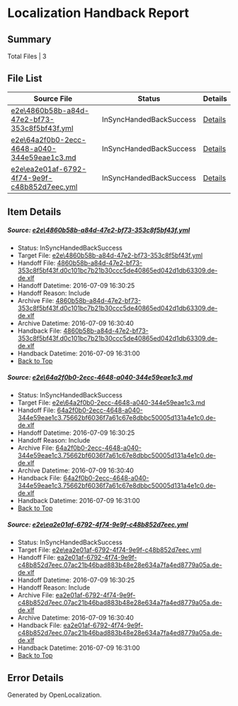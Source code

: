 # <a name='report-top'></a> Localization Handback Report

## Summary
 Total Files | 3

## File List
 Source File | Status | Details 
 ----------- | ------ | ------- 
 [e2e\4860b58b-a84d-47e2-bf73-353c8f5bf43f.yml](https://github.com/OpenLocalizationTestOrg/oltest/blob/4de36a57c509a7b6b41f1a8ec43614d1a4199929/e2e/4860b58b-a84d-47e2-bf73-353c8f5bf43f.yml) | InSyncHandedBackSuccess | [Details](#9312a8d95ec9c88666f7992f3ee27239601b187c2)
 [e2e\64a2f0b0-2ecc-4648-a040-344e59eae1c3.md](https://github.com/OpenLocalizationTestOrg/oltest/blob/4de36a57c509a7b6b41f1a8ec43614d1a4199929/e2e/64a2f0b0-2ecc-4648-a040-344e59eae1c3.md) | InSyncHandedBackSuccess | [Details](#695e9b067c7e7143b1479297afeeec23b33177fb3)
 [e2e\ea2e01af-6792-4f74-9e9f-c48b852d7eec.yml](https://github.com/OpenLocalizationTestOrg/oltest/blob/4de36a57c509a7b6b41f1a8ec43614d1a4199929/e2e/ea2e01af-6792-4f74-9e9f-c48b852d7eec.yml) | InSyncHandedBackSuccess | [Details](#ccccef2bcaff79a50f81ce5581edd4a9d3b8c2a16)

## Item Details
##### <a name='9312a8d95ec9c88666f7992f3ee27239601b187c2'></a> Source: [e2e\4860b58b-a84d-47e2-bf73-353c8f5bf43f.yml](https://github.com/OpenLocalizationTestOrg/oltest/blob/4de36a57c509a7b6b41f1a8ec43614d1a4199929/e2e/4860b58b-a84d-47e2-bf73-353c8f5bf43f.yml)
* Status: InSyncHandedBackSuccess
* Target File: [e2e\4860b58b-a84d-47e2-bf73-353c8f5bf43f.yml](https://github.com/OpenLocalizationTestOrg/oltest-dede-fly/blob/1d61412b06d3e1f227799204b20180e3288f27d3/e2e/4860b58b-a84d-47e2-bf73-353c8f5bf43f.yml)
* Handoff File: [4860b58b-a84d-47e2-bf73-353c8f5bf43f.d0c101bc7b21b30ccc5de40865ed042d1db63309.de-de.xlf](https://github.com/OpenLocalizationTestOrg/olhandoff-e2e/blob/516aef5a5dc79c68d3bd676a47ac0f33d7504c4b/ol-handoff/OpenLocalizationTestOrg/oltest-dede-fly/ci/ht/4860b58b-a84d-47e2-bf73-353c8f5bf43f.d0c101bc7b21b30ccc5de40865ed042d1db63309.de-de.xlf)
* Handoff Datetime: 2016-07-09 16:30:25
* Handoff Reason: Include
* Archive File: [4860b58b-a84d-47e2-bf73-353c8f5bf43f.d0c101bc7b21b30ccc5de40865ed042d1db63309.de-de.xlf](https://github.com/OpenLocalizationTestOrg/olhandoff-e2e/blob/ffd70a9cc6a720a7599d4d8dfc449f3ff54ed93d/ol-archive/OpenLocalizationTestOrg/oltest-dede-fly/ci/ht/4860b58b-a84d-47e2-bf73-353c8f5bf43f.d0c101bc7b21b30ccc5de40865ed042d1db63309.de-de.xlf)
* Archive Datetime: 2016-07-09 16:30:40
* Handback File: [4860b58b-a84d-47e2-bf73-353c8f5bf43f.d0c101bc7b21b30ccc5de40865ed042d1db63309.de-de.xlf](https://github.com/OpenLocalizationTestOrg/olhandback-e2e/blob/2ac61b67580b9bead6d8b4cd8017ddb5bef1299d/ol-handback/OpenLocalizationTestOrg/oltest-dede-fly/ci/ht/4860b58b-a84d-47e2-bf73-353c8f5bf43f.d0c101bc7b21b30ccc5de40865ed042d1db63309.de-de.xlf)
* Handback Datetime: 2016-07-09 16:31:00
* [Back to Top](#report-top)

##### <a name='695e9b067c7e7143b1479297afeeec23b33177fb3'></a> Source: [e2e\64a2f0b0-2ecc-4648-a040-344e59eae1c3.md](https://github.com/OpenLocalizationTestOrg/oltest/blob/4de36a57c509a7b6b41f1a8ec43614d1a4199929/e2e/64a2f0b0-2ecc-4648-a040-344e59eae1c3.md)
* Status: InSyncHandedBackSuccess
* Target File: [e2e\64a2f0b0-2ecc-4648-a040-344e59eae1c3.md](https://github.com/OpenLocalizationTestOrg/oltest-dede-fly/blob/1d61412b06d3e1f227799204b20180e3288f27d3/e2e/64a2f0b0-2ecc-4648-a040-344e59eae1c3.md)
* Handoff File: [64a2f0b0-2ecc-4648-a040-344e59eae1c3.75662bf6036f7a61c67e8dbbc50005d131a4e1c0.de-de.xlf](https://github.com/OpenLocalizationTestOrg/olhandoff-e2e/blob/516aef5a5dc79c68d3bd676a47ac0f33d7504c4b/ol-handoff/OpenLocalizationTestOrg/oltest-dede-fly/ci/ht/64a2f0b0-2ecc-4648-a040-344e59eae1c3.75662bf6036f7a61c67e8dbbc50005d131a4e1c0.de-de.xlf)
* Handoff Datetime: 2016-07-09 16:30:25
* Handoff Reason: Include
* Archive File: [64a2f0b0-2ecc-4648-a040-344e59eae1c3.75662bf6036f7a61c67e8dbbc50005d131a4e1c0.de-de.xlf](https://github.com/OpenLocalizationTestOrg/olhandoff-e2e/blob/ffd70a9cc6a720a7599d4d8dfc449f3ff54ed93d/ol-archive/OpenLocalizationTestOrg/oltest-dede-fly/ci/ht/64a2f0b0-2ecc-4648-a040-344e59eae1c3.75662bf6036f7a61c67e8dbbc50005d131a4e1c0.de-de.xlf)
* Archive Datetime: 2016-07-09 16:30:40
* Handback File: [64a2f0b0-2ecc-4648-a040-344e59eae1c3.75662bf6036f7a61c67e8dbbc50005d131a4e1c0.de-de.xlf](https://github.com/OpenLocalizationTestOrg/olhandback-e2e/blob/2ac61b67580b9bead6d8b4cd8017ddb5bef1299d/ol-handback/OpenLocalizationTestOrg/oltest-dede-fly/ci/ht/64a2f0b0-2ecc-4648-a040-344e59eae1c3.75662bf6036f7a61c67e8dbbc50005d131a4e1c0.de-de.xlf)
* Handback Datetime: 2016-07-09 16:31:00
* [Back to Top](#report-top)

##### <a name='ccccef2bcaff79a50f81ce5581edd4a9d3b8c2a16'></a> Source: [e2e\ea2e01af-6792-4f74-9e9f-c48b852d7eec.yml](https://github.com/OpenLocalizationTestOrg/oltest/blob/4de36a57c509a7b6b41f1a8ec43614d1a4199929/e2e/ea2e01af-6792-4f74-9e9f-c48b852d7eec.yml)
* Status: InSyncHandedBackSuccess
* Target File: [e2e\ea2e01af-6792-4f74-9e9f-c48b852d7eec.yml](https://github.com/OpenLocalizationTestOrg/oltest-dede-fly/blob/1d61412b06d3e1f227799204b20180e3288f27d3/e2e/ea2e01af-6792-4f74-9e9f-c48b852d7eec.yml)
* Handoff File: [ea2e01af-6792-4f74-9e9f-c48b852d7eec.07ac21b46bad883b48e28e634a7fa4ed8779a05a.de-de.xlf](https://github.com/OpenLocalizationTestOrg/olhandoff-e2e/blob/516aef5a5dc79c68d3bd676a47ac0f33d7504c4b/ol-handoff/OpenLocalizationTestOrg/oltest-dede-fly/ci/ht/ea2e01af-6792-4f74-9e9f-c48b852d7eec.07ac21b46bad883b48e28e634a7fa4ed8779a05a.de-de.xlf)
* Handoff Datetime: 2016-07-09 16:30:25
* Handoff Reason: Include
* Archive File: [ea2e01af-6792-4f74-9e9f-c48b852d7eec.07ac21b46bad883b48e28e634a7fa4ed8779a05a.de-de.xlf](https://github.com/OpenLocalizationTestOrg/olhandoff-e2e/blob/ffd70a9cc6a720a7599d4d8dfc449f3ff54ed93d/ol-archive/OpenLocalizationTestOrg/oltest-dede-fly/ci/ht/ea2e01af-6792-4f74-9e9f-c48b852d7eec.07ac21b46bad883b48e28e634a7fa4ed8779a05a.de-de.xlf)
* Archive Datetime: 2016-07-09 16:30:40
* Handback File: [ea2e01af-6792-4f74-9e9f-c48b852d7eec.07ac21b46bad883b48e28e634a7fa4ed8779a05a.de-de.xlf](https://github.com/OpenLocalizationTestOrg/olhandback-e2e/blob/2ac61b67580b9bead6d8b4cd8017ddb5bef1299d/ol-handback/OpenLocalizationTestOrg/oltest-dede-fly/ci/ht/ea2e01af-6792-4f74-9e9f-c48b852d7eec.07ac21b46bad883b48e28e634a7fa4ed8779a05a.de-de.xlf)
* Handback Datetime: 2016-07-09 16:31:00
* [Back to Top](#report-top)


## Error Details

Generated by OpenLocalization.

